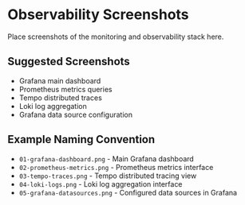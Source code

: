 # Observability Screenshots

Place screenshots of the monitoring and observability stack here.

## Suggested Screenshots

- Grafana main dashboard
- Prometheus metrics queries
- Tempo distributed traces
- Loki log aggregation
- Grafana data source configuration

## Example Naming Convention

- `01-grafana-dashboard.png` - Main Grafana dashboard
- `02-prometheus-metrics.png` - Prometheus metrics interface
- `03-tempo-traces.png` - Tempo distributed tracing view
- `04-loki-logs.png` - Loki log aggregation interface
- `05-grafana-datasources.png` - Configured data sources in Grafana
